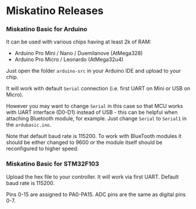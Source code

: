 # Miskatino Releases

### Miskatino Basic for Arduino

It can be used with various chips having at least 2k of RAM:

- Arduino Pro Mini / Nano / Duemilanove (AtMega328)
- Arduino Pro Micro / Leonardo (AtMega32u4)

Just open the folder `arduino-src` in your Arduino IDE and upload to your chip.

It will work with default `Serial` connection (i.e. first UART on Mini or USB on Micro).

However you may want to change `Serial` in this case so that MCU
works with UART interface (D0-D1) instead of USB - this can be
helpful when attaching Bluetooth module, for example. Just
change `Serial` to `Serial1` in the `ardubasic.ino`.

Note that default baud rate is 115200. To work with BlueTooth modules it should
be either changed to 9600 or the module itself should be reconfigured to higher speed.

### Miskatino Basic for STM32F103

Upload the hex file to your controller. It will work via first UART. Default
baud rate is 115200.

Pins 0-15 are assigned to PA0-PA15. ADC pins are the same as digital pins 0-7.
